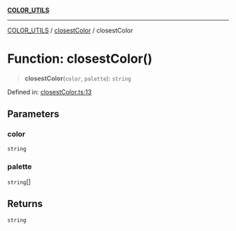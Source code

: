[**COLOR_UTILS**](../../README.md)

***

[COLOR_UTILS](../../README.md) / [closestColor](../README.md) / closestColor

# Function: closestColor()

> **closestColor**(`color`, `palette`): `string`

Defined in: [closestColor.ts:13](https://github.com/dailker/everyutil/blob/8ebd741383aff061deffff96bf58a9059d1b9944/src/color/closestColor.ts#L13)

## Parameters

### color

`string`

### palette

`string`[]

## Returns

`string`
